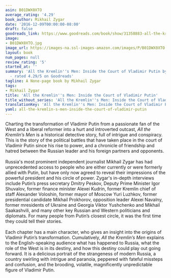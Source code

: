 ```yaml
---
asin: B01DWX0XTO
average_rating: '4.29'
book_author: Mikhail Zygar
date: '2016-12-09T00:00:00-08:00'
draft: false
goodreads_link: https://www.goodreads.com/book/show/31358883-all-the-kremlin-s-men
image:
- B01DWX0XTO.jpg
image_url: https://images-na.ssl-images-amazon.com/images/P/B01DWX0XTO.01._SCLZZZZZZZ.jpg
layout: book
num_pages: null
review_rating: '5'
started_at: ''
summary: 'All the Kremlin''s Men: Inside the Court of Vladimir Putin by Mikhail Zygar
  - rated 4.29/5 on Goodreads'
tagline: A None-page book by Mikhail Zygar
tags:
- Mikhail Zygar
title: 'All the Kremlin''s Men: Inside the Court of Vladimir Putin'
title_without_series: 'All the Kremlin''s Men: Inside the Court of Vladimir Putin'
translationKey: 'All the Kremlin''s Men: Inside the Court of Vladimir Putin'
yaml: all-the-kremlin-s-men-inside-the-court-of-vladimir-putin
---
```


Charting the transformation of Vladimir Putin from a passionate fan of the West and a liberal reformer into a hurt and introverted outcast, <i>All the Kremlin’s Men</i> is a historical detective story, full of intrigue and conspiracy. This is the story of the political battles that have taken place in the court of Vladimir Putin since his rise to power, and a chronicle of friendship and hatred between the Russian leader and his foreign partners and opponents.<br /><br />Russia's most prominent independent journalist Mikhail Zygar has had unprecedented access to people who are either currently or were formerly allied with Putin, but have only now agreed to reveal their impressions of the powerful president and his circle of power. Zygar's in-depth interviews include Putin’s press secretary Dmitry Peskov, Deputy Prime Minister Igor Shuvalov, former finance minister Alexei Kudrin, former Kremlin chief of staff Alexander Voloshin, former mayor of Moscow Yuri Luzhkov, former presidential candidate Mikhail Prokhorov, opposition leader Alexei Navalny, former mresidents of Ukraine and Georgia Viktor Yushchenko and Mikhail Saakashvili, and many other key Russian and Western politicians and diplomats. For many people from Putin’s closest circle, it was the first time they could tell their stories.<br /><br />Each chapter has a main character, who gives an insight into the origins of Vladimir Putin’s transformation. Cumulatively, <i>All the Kremlin’s Men</i> explains to the English-speaking audience what has happened to Russia, what the role of the West is in its destiny, and how this destiny could play out going forward. It is a delicious portrait of the strangeness of modern Russia, a country swirling with intrigue and paranoia, peppered with fateful missteps and confusion, and the brooding, volatile, magnificently unpredictable figure of Vladimir Putin.<br />
